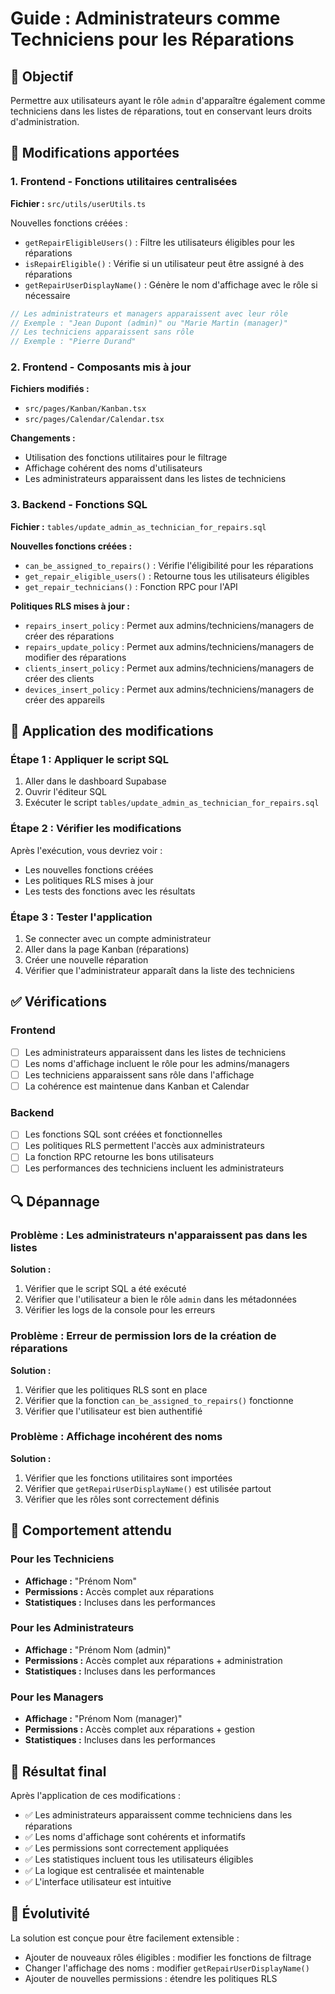 # Guide : Administrateurs comme Techniciens pour les Réparations

## 🎯 Objectif

Permettre aux utilisateurs ayant le rôle `admin` d'apparaître également comme techniciens dans les listes de réparations, tout en conservant leurs droits d'administration.

## 🔧 Modifications apportées

### 1. Frontend - Fonctions utilitaires centralisées

**Fichier :** `src/utils/userUtils.ts`

Nouvelles fonctions créées :
- `getRepairEligibleUsers()` : Filtre les utilisateurs éligibles pour les réparations
- `isRepairEligible()` : Vérifie si un utilisateur peut être assigné à des réparations
- `getRepairUserDisplayName()` : Génère le nom d'affichage avec le rôle si nécessaire

```typescript
// Les administrateurs et managers apparaissent avec leur rôle
// Exemple : "Jean Dupont (admin)" ou "Marie Martin (manager)"
// Les techniciens apparaissent sans rôle
// Exemple : "Pierre Durand"
```

### 2. Frontend - Composants mis à jour

**Fichiers modifiés :**
- `src/pages/Kanban/Kanban.tsx`
- `src/pages/Calendar/Calendar.tsx`

**Changements :**
- Utilisation des fonctions utilitaires pour le filtrage
- Affichage cohérent des noms d'utilisateurs
- Les administrateurs apparaissent dans les listes de techniciens

### 3. Backend - Fonctions SQL

**Fichier :** `tables/update_admin_as_technician_for_repairs.sql`

**Nouvelles fonctions créées :**
- `can_be_assigned_to_repairs()` : Vérifie l'éligibilité pour les réparations
- `get_repair_eligible_users()` : Retourne tous les utilisateurs éligibles
- `get_repair_technicians()` : Fonction RPC pour l'API

**Politiques RLS mises à jour :**
- `repairs_insert_policy` : Permet aux admins/techniciens/managers de créer des réparations
- `repairs_update_policy` : Permet aux admins/techniciens/managers de modifier des réparations
- `clients_insert_policy` : Permet aux admins/techniciens/managers de créer des clients
- `devices_insert_policy` : Permet aux admins/techniciens/managers de créer des appareils

## 🚀 Application des modifications

### Étape 1 : Appliquer le script SQL
1. Aller dans le dashboard Supabase
2. Ouvrir l'éditeur SQL
3. Exécuter le script `tables/update_admin_as_technician_for_repairs.sql`

### Étape 2 : Vérifier les modifications
Après l'exécution, vous devriez voir :
- Les nouvelles fonctions créées
- Les politiques RLS mises à jour
- Les tests des fonctions avec les résultats

### Étape 3 : Tester l'application
1. Se connecter avec un compte administrateur
2. Aller dans la page Kanban (réparations)
3. Créer une nouvelle réparation
4. Vérifier que l'administrateur apparaît dans la liste des techniciens

## ✅ Vérifications

### Frontend
- [ ] Les administrateurs apparaissent dans les listes de techniciens
- [ ] Les noms d'affichage incluent le rôle pour les admins/managers
- [ ] Les techniciens apparaissent sans rôle dans l'affichage
- [ ] La cohérence est maintenue dans Kanban et Calendar

### Backend
- [ ] Les fonctions SQL sont créées et fonctionnelles
- [ ] Les politiques RLS permettent l'accès aux administrateurs
- [ ] La fonction RPC retourne les bons utilisateurs
- [ ] Les performances des techniciens incluent les administrateurs

## 🔍 Dépannage

### Problème : Les administrateurs n'apparaissent pas dans les listes
**Solution :**
1. Vérifier que le script SQL a été exécuté
2. Vérifier que l'utilisateur a bien le rôle `admin` dans les métadonnées
3. Vérifier les logs de la console pour les erreurs

### Problème : Erreur de permission lors de la création de réparations
**Solution :**
1. Vérifier que les politiques RLS sont en place
2. Vérifier que la fonction `can_be_assigned_to_repairs()` fonctionne
3. Vérifier que l'utilisateur est bien authentifié

### Problème : Affichage incohérent des noms
**Solution :**
1. Vérifier que les fonctions utilitaires sont importées
2. Vérifier que `getRepairUserDisplayName()` est utilisée partout
3. Vérifier que les rôles sont correctement définis

## 📝 Comportement attendu

### Pour les Techniciens
- **Affichage :** "Prénom Nom"
- **Permissions :** Accès complet aux réparations
- **Statistiques :** Incluses dans les performances

### Pour les Administrateurs
- **Affichage :** "Prénom Nom (admin)"
- **Permissions :** Accès complet aux réparations + administration
- **Statistiques :** Incluses dans les performances

### Pour les Managers
- **Affichage :** "Prénom Nom (manager)"
- **Permissions :** Accès complet aux réparations + gestion
- **Statistiques :** Incluses dans les performances

## 🎯 Résultat final

Après l'application de ces modifications :
- ✅ Les administrateurs apparaissent comme techniciens dans les réparations
- ✅ Les noms d'affichage sont cohérents et informatifs
- ✅ Les permissions sont correctement appliquées
- ✅ Les statistiques incluent tous les utilisateurs éligibles
- ✅ La logique est centralisée et maintenable
- ✅ L'interface utilisateur est intuitive

## 🔄 Évolutivité

La solution est conçue pour être facilement extensible :
- Ajouter de nouveaux rôles éligibles : modifier les fonctions de filtrage
- Changer l'affichage des noms : modifier `getRepairUserDisplayName()`
- Ajouter de nouvelles permissions : étendre les politiques RLS
